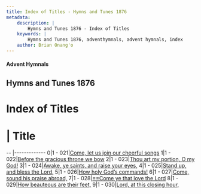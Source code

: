 ```yaml
---
title: Index of Titles - Hymns and Tunes 1876
metadata:
    description: |
        Hymns and Tunes 1876 - Index of Titles
    keywords: |
        Hymns and Tunes 1876, adventhymnals, advent hymnals, index
    author: Brian Onang'o
---
```


#### Advent Hymnals

## Hymns and Tunes 1876

# Index of Titles
# | Title                        
-- |-------------
0|1 - 021|[Come, let us join our cheerful songs](/001-100/021-030/01.Come,-let-us-join-our-cheerful-songs)
1|1 - 022|[Before the gracious throne we bow](/001-100/021-030/02.Before-the-gracious-throne-we-bow)
2|1 - 023|[Thou art my portion, O my God!](/001-100/021-030/03.Thou-art-my-portion,-O-my-God!)
3|1 - 024|[Awake, ye saints, and raise your eyes,](/001-100/021-030/04.Awake,-ye-saints,-and-raise-your-eyes,)
4|1 - 025|[Stand up, and bless the Lord,](/001-100/021-030/05.Stand-up,-and-bless-the-Lord,)
5|1 - 026|[How holy God’s commands!](/001-100/021-030/06.How-holy-God’s-commands!)
6|1 - 027|[Come, sound his praise abroad,](/001-100/021-030/07.Come,-sound-his-praise-abroad,)
7|1 - 028|[==Come ye that love the Lord](/001-100/021-030/08.==Come-ye-that-love-the-Lord)
8|1 - 029|[How beauteous are their feet,](/001-100/021-030/09.How-beauteous-are-their-feet,)
9|1 - 030|[Lord, at this closing hour,](/001-100/021-030/10.Lord,-at-this-closing-hour,)